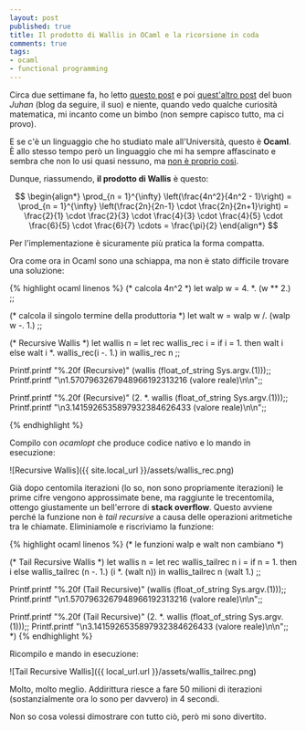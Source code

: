 ```yaml
---
layout: post
published: true
title: Il prodotto di Wallis in OCaml e la ricorsione in coda
comments: true
tags:
- ocaml
- functional programming
---
```


Circa due settimane fa, ho letto [questo post](https://okpanico.wordpress.com/2016/02/03/attenti-al-falso-amico-con-python/) e poi [quest'altro post](https://okpanico.wordpress.com/2016/02/05/ancora-wallis/) del buon *Juhan* (blog da seguire, il suo) e niente, quando vedo qualche curiosità matematica, mi incanto come un bimbo (non sempre capisco tutto, ma ci provo).

E se c'è un linguaggio che ho studiato male all'Università, questo è **Ocaml**. È allo stesso tempo però un linguaggio che mi ha sempre affascinato e sembra che non lo usi quasi nessuno, ma [non è proprio così](https://github.com/search?utf8=%E2%9C%93&q=language%3AOCaml&type=Repositories&ref=advsearch&l=OCaml&l=).


Dunque, riassumendo, **il prodotto di Wallis** è questo:

$$
\begin{align*}
\prod_{n = 1}^{\infty} \left(\frac{4n^2}{4n^2 - 1}\right) = \prod_{n = 1}^{\infty} \left(\frac{2n}{2n-1} \cdot \frac{2n}{2n+1}\right) = \frac{2}{1} \cdot \frac{2}{3} \cdot \frac{4}{3} \cdot \frac{4}{5} \cdot \frac{6}{5} \cdot \frac{6}{7} \cdots = \frac{\pi}{2}
\end{align*}
$$

Per l'implementazione è sicuramente più pratica la forma compatta.

Ora come ora in Ocaml sono una schiappa, ma non è stato difficile trovare una soluzione:

{% highlight ocaml linenos %}
(* calcola 4n^2 *)
let walp w =
  4. *. (w ** 2.)
;;

(* calcola il singolo termine della produttoria *)
let walt w =
	walp w /. (walp w -. 1.)
;;

(* Recursive Wallis *)
let wallis n =
	let rec wallis_rec i =
		if i = 1. then walt i else walt i *. wallis_rec(i -. 1.)
	in wallis_rec n
;;

Printf.printf "%.20f (Recursive)" (wallis (float_of_string Sys.argv.(1)));;
Printf.printf "\n1.5707963267948966192313216 (valore reale)\n\n";;

Printf.printf "%.20f (Recursive)" (2. *. wallis (float_of_string Sys.argv.(1)));;
Printf.printf "\n3.1415926535897932384626433 (valore reale)\n\n";;

{% endhighlight %}

Compilo con *ocamlopt* che produce codice nativo e lo mando in esecuzione:

![Recursive Wallis]({{ site.local_url }}/assets/wallis_rec.png)

Già dopo centomila iterazioni (lo so, non sono propriamente iterazioni) le prime cifre vengono approssimate bene, ma raggiunte le trecentomila, ottengo giustamente un bell'errore di **stack overflow**. Questo avviene perché la funzione non è *tail recursive* a causa delle operazioni aritmetiche tra le chiamate. Eliminiamole e riscriviamo la funzione:

{% highlight ocaml linenos %}
(* le funzioni walp e walt non cambiano *)

(* Tail Recursive Wallis *)
let wallis n =
	let rec wallis_tailrec n i =
		if n = 1. then i else  wallis_tailrec (n -. 1.) (i *. (walt n))
	in wallis_tailrec n (walt 1.)
;;

Printf.printf "%.20f (Tail Recursive)" (wallis (float_of_string Sys.argv.(1)));;
Printf.printf "\n1.5707963267948966192313216 (valore reale)\n\n";;

Printf.printf "%.20f (Tail Recursive)" (2. *. wallis (float_of_string Sys.argv.(1)));;
Printf.printf "\n3.1415926535897932384626433 (valore reale)\n\n";;
*)
{% endhighlight %}

Ricompilo e mando in esecuzione:

![Tail Recursive Wallis]({{ local_url.url }}/assets/wallis_tailrec.png)

Molto, molto meglio. Addirittura riesce a fare 50 milioni di iterazioni (sostanzialmente ora lo sono per davvero) in 4 secondi.

Non so cosa volessi dimostrare con tutto ciò, però mi sono divertito.
